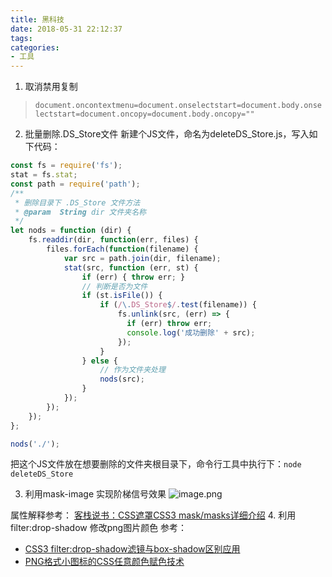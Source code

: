 ```yaml
---
title: 黑科技
date: 2018-05-31 22:12:37
tags:
categories:
- 工具
---
```

1. 取消禁用复制
> `
document.oncontextmenu=document.onselectstart=document.body.onselectstart=document.oncopy=document.body.oncopy=""
`
2. 批量删除.DS_Store文件
新建个JS文件，命名为deleteDS_Store.js，写入如下代码：
<!-- more -->
```javascript
const fs = require('fs');
stat = fs.stat;
const path = require('path');
/**
 * 删除目录下 .DS_Store 文件方法
 * @param  String dir 文件夹名称
 */
let nods = function (dir) {
    fs.readdir(dir, function(err, files) {
        files.forEach(function(filename) {
            var src = path.join(dir, filename);
            stat(src, function (err, st) {
                if (err) { throw err; }
                // 判断是否为文件
                if (st.isFile()) {
                    if (/\.DS_Store$/.test(filename)) {
                        fs.unlink(src, (err) => {
                          if (err) throw err;
                          console.log('成功删除' + src);
                        });
                    }
                } else {
                    // 作为文件夹处理
                    nods(src);
                }
            });
        });
    });
};

nods('./');
```
把这个JS文件放在想要删除的文件夹根目录下，命令行工具中执行下：`node deleteDS_Store`

3.  利用mask-image 实现阶梯信号效果
![image.png](https://upload-images.jianshu.io/upload_images/1231991-98dd631ab9b7aa08.png?imageMogr2/auto-orient/strip%7CimageView2/2/w/1240)

属性解释参考： [客栈说书：CSS遮罩CSS3 mask/masks详细介绍](https://www.zhangxinxu.com/wordpress/2017/11/css-css3-mask-masks/)
4. 利用filter:drop-shadow 修改png图片颜色
参考：
- [CSS3 filter:drop-shadow滤镜与box-shadow区别应用](https://www.zhangxinxu.com/wordpress/2016/05/css3-filter-drop-shadow-vs-box-shadow/)
- [PNG格式小图标的CSS任意颜色赋色技术](https://www.zhangxinxu.com/wordpress/2016/06/png-icon-change-color-by-css/)